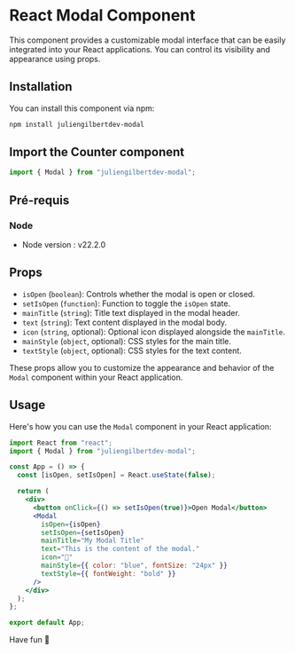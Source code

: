 # React Modal Component

This component provides a customizable modal interface that can be easily integrated into your React applications. You can control its visibility and appearance using props.

## Installation

You can install this component via npm:

```bash
npm install juliengilbertdev-modal
```

## Import the Counter component

```js
import { Modal } from "juliengilbertdev-modal";
```

## Pré-requis

### Node

- Node version : v22.2.0

## Props

- `isOpen` (`boolean`): Controls whether the modal is open or closed.
- `setIsOpen` (`function`): Function to toggle the `isOpen` state.
- `mainTitle` (`string`): Title text displayed in the modal header.
- `text` (`string`): Text content displayed in the modal body.
- `icon` (`string`, optional): Optional icon displayed alongside the `mainTitle`.
- `mainStyle` (`object`, optional): CSS styles for the main title.
- `textStyle` (`object`, optional): CSS styles for the text content.

These props allow you to customize the appearance and behavior of the `Modal` component within your React application.

## Usage

Here's how you can use the `Modal` component in your React application:

```jsx
import React from "react";
import { Modal } from "juliengilbertdev-modal";

const App = () => {
  const [isOpen, setIsOpen] = React.useState(false);

  return (
    <div>
      <button onClick={() => setIsOpen(true)}>Open Modal</button>
      <Modal
        isOpen={isOpen}
        setIsOpen={setIsOpen}
        mainTitle="My Modal Title"
        text="This is the content of the modal."
        icon="🎉"
        mainStyle={{ color: "blue", fontSize: "24px" }}
        textStyle={{ fontWeight: "bold" }}
      />
    </div>
  );
};

export default App;
```

Have fun 🙂
